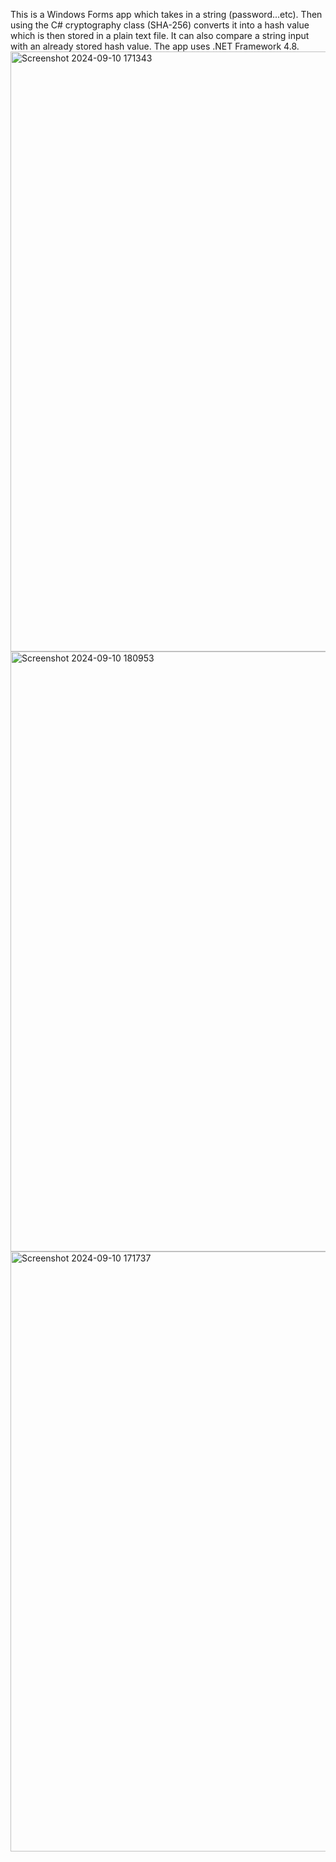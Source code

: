 This is a Windows Forms app which takes in a string (password...etc). 
Then using the C# cryptography class (SHA-256) converts it into a hash value which is then stored in a plain text file.
It can also compare a string input with an already stored hash value. 
The app uses .NET Framework 4.8.
<img width="960" alt="Screenshot 2024-09-10 171343" src="https://github.com/user-attachments/assets/60070d7d-88fe-4c49-80a2-03416a4f5f38">
<img width="960" alt="Screenshot 2024-09-10 180953" src="https://github.com/user-attachments/assets/b933ef3f-ad90-47fa-8317-efba95b119ce">
<img width="960" alt="Screenshot 2024-09-10 171737" src="https://github.com/user-attachments/assets/26f958a1-2494-419f-9330-acdab0058099">
